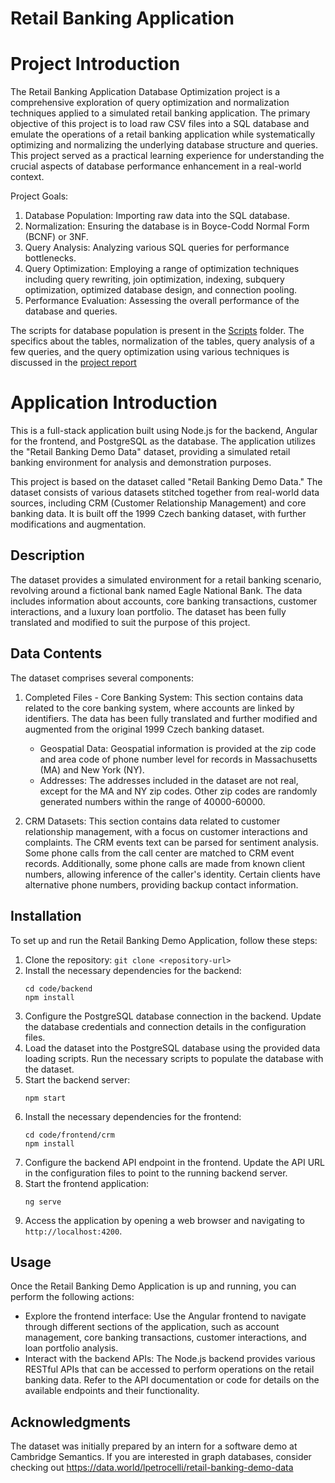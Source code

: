 # Retail Banking Application

# Project Introduction

The Retail Banking Application Database Optimization project is a comprehensive exploration of query optimization and normalization techniques applied to a simulated retail banking application. The primary objective of this project is to load raw CSV files into a SQL database and emulate the operations of a retail banking application while systematically optimizing and normalizing the underlying database structure and queries. This project served as a practical learning experience for understanding the crucial aspects of database performance enhancement in a real-world context.

Project Goals: 
1. Database Population: Importing raw data into the SQL database.
2. Normalization: Ensuring the database is in Boyce-Codd Normal Form (BCNF) or 3NF.
3. Query Analysis: Analyzing various SQL queries for performance bottlenecks.
4. Query Optimization: Employing a range of optimization techniques including query rewriting, join optimization, indexing, subquery optimization, optimized database design, and connection pooling.
5. Performance Evaluation: Assessing the overall performance of the database and queries.

The scripts for database population is present in the [Scripts](./scripts/) folder.
The specifics about the tables, normalization of the tables, query analysis of a few queries, and the query optimization using various techniques is discussed in the [project report](./Project%20Report.pdf)

# Application Introduction

This is a full-stack application built using Node.js for the backend, Angular for the frontend, and PostgreSQL as the database. The application utilizes the "Retail Banking Demo Data" dataset, providing a simulated retail banking environment for analysis and demonstration purposes.

This project is based on the dataset called "Retail Banking Demo Data." The dataset consists of various datasets stitched together from real-world data sources, including CRM (Customer Relationship Management) and core banking data. It is built off the 1999 Czech banking dataset, with further modifications and augmentation.

## Description

The dataset provides a simulated environment for a retail banking scenario, revolving around a fictional bank named Eagle National Bank. The data includes information about accounts, core banking transactions, customer interactions, and a luxury loan portfolio. The dataset has been fully translated and modified to suit the purpose of this project.

## Data Contents

The dataset comprises several components:

1. Completed Files - Core Banking System: This section contains data related to the core banking system, where accounts are linked by identifiers. The data has been fully translated and further modified and augmented from the original 1999 Czech banking dataset.

   - Geospatial Data: Geospatial information is provided at the zip code and area code of phone number level for records in Massachusetts (MA) and New York (NY).
   - Addresses: The addresses included in the dataset are not real, except for the MA and NY zip codes. Other zip codes are randomly generated numbers within the range of 40000-60000.

2. CRM Datasets: This section contains data related to customer relationship management, with a focus on customer interactions and complaints. The CRM events text can be parsed for sentiment analysis. Some phone calls from the call center are matched to CRM event records. Additionally, some phone calls are made from known client numbers, allowing inference of the caller's identity. Certain clients have alternative phone numbers, providing backup contact information.


## Installation

To set up and run the Retail Banking Demo Application, follow these steps:

1. Clone the repository: `git clone <repository-url>`
2. Install the necessary dependencies for the backend:
   ```
   cd code/backend
   npm install
   ```
3. Configure the PostgreSQL database connection in the backend. Update the database credentials and connection details in the configuration files.
4. Load the dataset into the PostgreSQL database using the provided data loading scripts. Run the necessary scripts to populate the database with the dataset.
5. Start the backend server:
   ```
   npm start
   ```
6. Install the necessary dependencies for the frontend:
   ```
   cd code/frontend/crm
   npm install
   ```
7. Configure the backend API endpoint in the frontend. Update the API URL in the configuration files to point to the running backend server.
8. Start the frontend application:
   ```
   ng serve
   ```
9. Access the application by opening a web browser and navigating to `http://localhost:4200`.

## Usage

Once the Retail Banking Demo Application is up and running, you can perform the following actions:

- Explore the frontend interface: Use the Angular frontend to navigate through different sections of the application, such as account management, core banking transactions, customer interactions, and loan portfolio analysis.
- Interact with the backend APIs: The Node.js backend provides various RESTful APIs that can be accessed to perform operations on the retail banking data. Refer to the API documentation or code for details on the available endpoints and their functionality.




## Acknowledgments

The dataset was initially prepared by an intern for a software demo at Cambridge Semantics. If you are interested in graph databases, consider checking out https://data.world/lpetrocelli/retail-banking-demo-data


